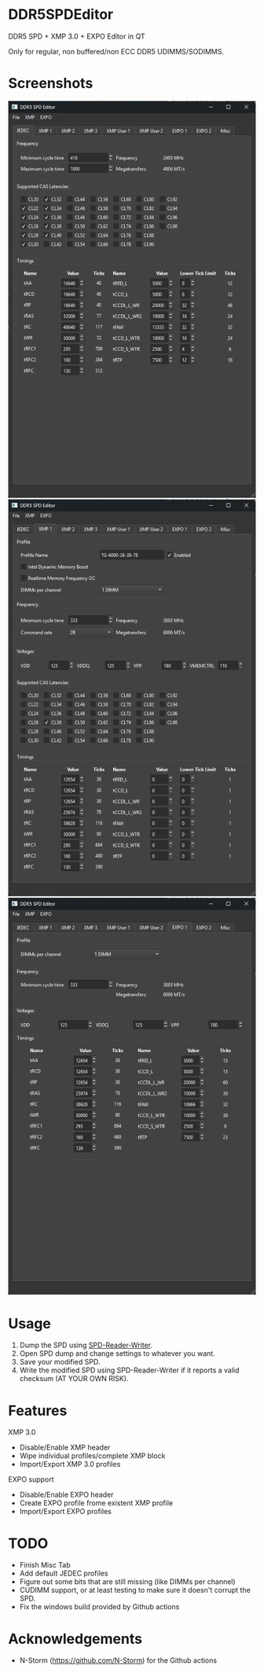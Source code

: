 # DDR5SPDEditor
DDR5 SPD + XMP 3.0 + EXPO Editor in QT

Only for regular, non buffered/non ECC DDR5 UDIMMS/SODIMMS.

# Screenshots
![SPD Editor](Images/jedec.png)
![XMP 3.0 Editor](Images/xmp.png)
![EXPO Editor](Images/expo.png)

# Usage
1. Dump the SPD using [SPD-Reader-Writer](https://github.com/1a2m3/SPD-Reader-Writer).
2. Open SPD dump and change settings to whatever you want.
3. Save your modified SPD.
4. Write the modified SPD using SPD-Reader-Writer if it reports a valid checksum (AT YOUR OWN RISK).

# Features
XMP 3.0
- Disable/Enable XMP header
- Wipe individual profiles/complete XMP block
- Import/Export XMP 3.0 profiles

EXPO support
- Disable/Enable EXPO header
- Create EXPO profile frome existent XMP profile
- Import/Export EXPO profiles

# TODO
- Finish Misc Tab
- Add default JEDEC profiles
- Figure out some bits that are still missing (like DIMMs per channel)
- CUDIMM support, or at least testing to make sure it doesn't corrupt the SPD.
- Fix the windows build provided by Github actions

# Acknowledgements
- N-Storm (https://github.com/N-Storm) for the Github actions
